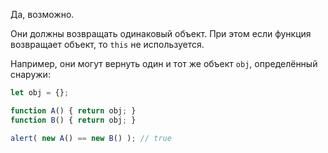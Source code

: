 Да, возможно.

Они должны возвращать одинаковый объект. При этом если функция возвращает объект, то `this` не используется.

Например, они могут вернуть один и тот же объект `obj`, определённый снаружи:

```js run no-beautify
let obj = {};

function A() { return obj; }
function B() { return obj; }

alert( new A() == new B() ); // true
```
